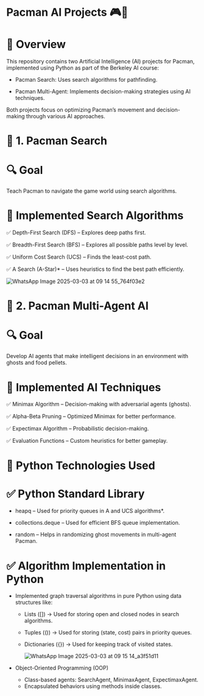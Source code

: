 # Pacman AI Projects 🎮🧠

# 📌 Overview
This repository contains two Artificial Intelligence (AI) projects for Pacman, implemented using Python as part of the Berkeley AI course:

* Pacman Search: Uses search algorithms for pathfinding.
  
* Pacman Multi-Agent: Implements decision-making strategies using AI techniques.
  
Both projects focus on optimizing Pacman’s movement and decision-making through various AI approaches.

# 🚀 1. Pacman Search
# 🔍 Goal
Teach Pacman to navigate the game world using search algorithms.

# 🧠 Implemented Search Algorithms

✅ Depth-First Search (DFS) – Explores deep paths first.

✅ Breadth-First Search (BFS) – Explores all possible paths level by level.

✅ Uniform Cost Search (UCS) – Finds the least-cost path.

✅ A Search (A-Star)* – Uses heuristics to find the best path efficiently.

![WhatsApp Image 2025-03-03 at 09 14 55_764f03e2](https://github.com/user-attachments/assets/d1a86d7a-af4e-456d-843e-60df8db13fc8)


# 🎯 2. Pacman Multi-Agent AI
# 🔍 Goal
Develop AI agents that make intelligent decisions in an environment with ghosts and food pellets.

# 🤖 Implemented AI Techniques

✅ Minimax Algorithm – Decision-making with adversarial agents (ghosts).

✅ Alpha-Beta Pruning – Optimized Minimax for better performance.

✅ Expectimax Algorithm – Probabilistic decision-making.

✅ Evaluation Functions – Custom heuristics for better gameplay.

# 🐍 Python Technologies Used
# ✅ Python Standard Library
* heapq – Used for priority queues in A and UCS algorithms*.
  
* collections.deque – Used for efficient BFS queue implementation.
  
* random – Helps in randomizing ghost movements in multi-agent Pacman.
  
# ✅ Algorithm Implementation in Python

* Implemented graph traversal algorithms in pure Python using data structures like:

  * Lists ([]) → Used for storing open and closed nodes in search algorithms.
  * Tuples (()) → Used for storing (state, cost) pairs in priority queues.
  * Dictionaries ({}) → Used for keeping track of visited states.
    
    ![WhatsApp Image 2025-03-03 at 09 15 14_a3f51d11](https://github.com/user-attachments/assets/0f3aa393-453b-4736-a14d-adc775ad4aa8)

* Object-Oriented Programming (OOP)

  * Class-based agents: SearchAgent, MinimaxAgent, ExpectimaxAgent.
  * Encapsulated behaviors using methods inside classes.
